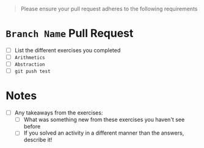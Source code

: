 > Please ensure your pull request adheres to the following requirements 

# `Branch Name` Pull Request
 - [ ] List the different exercises you completed
 - [ ] `Arithmetics`
 - [ ] `Abstraction`
 - [ ] `git push test`

# Notes
 - [ ] Any takeaways from the exercises:
   - [ ] What was something new from these exercises you haven't see before 
   - [ ] If you solved an activity in a different manner than the answers, describe it!
